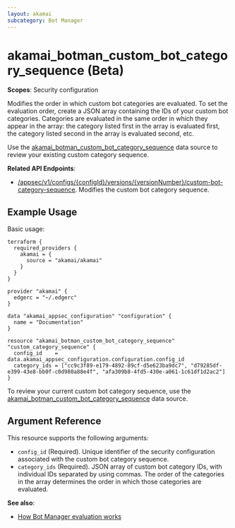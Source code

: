 ```yaml
---
layout: akamai
subcategory: Bot Manager
---
```


# akamai_botman_custom_bot_category_sequence (Beta)

**Scopes**: Security configuration

Modifies the order in which custom bot categories are evaluated. To set the evaluation order, create a JSON array containing the IDs of your custom bot categories. Categories are evaluated in the same order in which they appear in the array: the category listed first in the array is evaluated first, the category listed second in the array is evaluated second, etc.

Use the [akamai_botman_custom_bot_category_sequence](../data-sources/akamai_botman_custom_bot_category_sequence) data source to review your existing custom category sequence.

**Related API Endpoints**:

- [/appsec/v1/configs/{configId}/versions/{versionNumber}/custom-bot-category-sequence](https://techdocs.akamai.com/bot-manager/reference/put-custom-bot-category-sequence). Modifies the custom bot category sequence.

## Example Usage

Basic usage:

```
terraform {
  required_providers {
    akamai = {
      source = "akamai/akamai"
    }
  }
}

provider "akamai" {
  edgerc = "~/.edgerc"
}

data "akamai_appsec_configuration" "configuration" {
  name = "Documentation"
}

resource "akamai_botman_custom_bot_category_sequence" "custom_category_sequence" {
  config_id    = data.akamai_appsec_configuration.configuration.config_id
  category_ids = ["cc9c3f89-e179-4892-89cf-d5e623ba9dc7", "d79285df-e399-43e8-bb0f-c0d980a88e4f", "afa309b8-4fd5-430e-a061-1c61df1d2ac2"]
}
```

To review your current custom bot category sequence, use the [akamai_botman_custom_bot_category_sequence](../data-sources/akamai_botman_custom_bot_category_sequence) data source.

## Argument Reference

This resource supports the following arguments:

- `config_id` (Required). Unique identifier of the security configuration associated with the custom bot category sequence.
- `category_ids` (Required). JSON array of custom bot category IDs, with individual IDs separated by using commas. The order of the categories in the array determines the order in which those categories are evaluated.

**See also**:

- [How Bot Manager evaluation works](https://techdocs.akamai.com/bot-manager/docs/how-bot-manager-evaluation-works)
